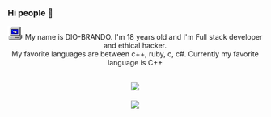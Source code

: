 ### Hi people 👋
<p align="center">
 <img src="https://github.com/TheDudeThatCode/TheDudeThatCode/blob/master/Assets/PC.gif"width="30px">
  <span>My name is DIO-BRANDO. I'm 18 years old and I'm Full stack developer and ethical hacker.</span><br>
 <span>My favorite languages are between c++, ruby, c, c#. Currently my favorite language is C++
<br><br></span>
</p>


<p align="center">
  <img src="https://github-readme-stats.vercel.app/api?username=DioBruh&theme=dark&show_icons=true"width="450px"><br>
  <br>
  <img src="https://github-readme-stats.vercel.app/api/top-langs/?username=DioBruh&hide=html&layout=compact&theme=dark"width"450px">
</p>


